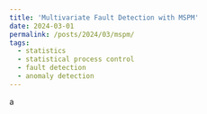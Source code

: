 ```yaml
---
title: 'Multivariate Fault Detection with MSPM'
date: 2024-03-01
permalink: /posts/2024/03/mspm/
tags:
  - statistics
  - statistical process control
  - fault detection
  - anomaly detection
---
```


a
